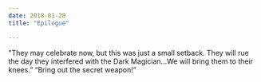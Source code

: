 ```yaml
---
date: 2018-01-20
title: "Epilogue"

---
```


"They may celebrate now, but this was just a small setback. They will rue the day they interfered with the Dark Magician...We will bring them to their knees.”
“Bring out the secret weapon!”
